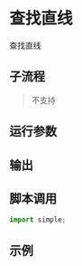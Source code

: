 # 查找直线 
查找直线

## 子流程
> 不支持


## 运行参数




## 输出

    


## 脚本调用

```python
import simple;

```

## 示例
